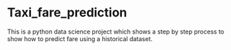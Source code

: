 # Taxi_fare_prediction
This is a python data science project which shows a step by step process to show how to predict fare using a historical dataset.
